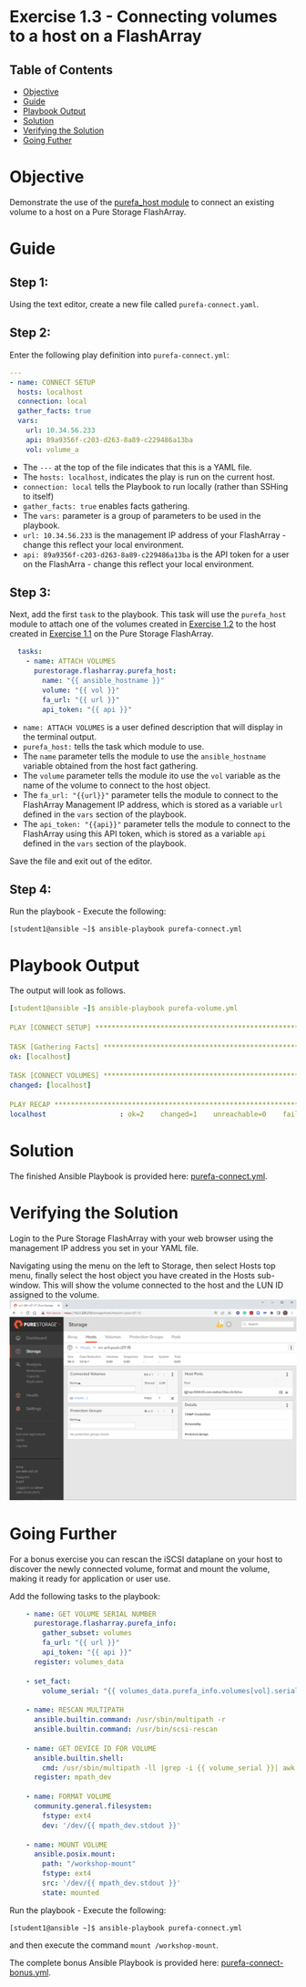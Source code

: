 # Exercise 1.3 - Connecting volumes to a host on a FlashArray

## Table of Contents

- [Objective](#objective)
- [Guide](#guide)
- [Playbook Output](#playbook-outbook)
- [Solution](#solution)
- [Verifying the Solution](#verifying-the-solution)
- [Going Futher](#going-further)

# Objective

Demonstrate the use of the [purefa_host module](https://docs.ansible.com/ansible/latest/collections/purestorage/flasharray/purefa_host_module.html) to connect an existing volume to a host on a Pure Storage FlashArray.

# Guide

## Step 1:

Using the text editor, create a new file called `purefa-connect.yaml`.

## Step 2:

Enter the following play definition into `purefa-connect.yml`:

``` yaml
---
- name: CONNECT SETUP
  hosts: localhost
  connection: local
  gather_facts: true
  vars:
    url: 10.34.56.233
    api: 89a9356f-c203-d263-8a89-c229486a13ba
    vol: volume_a
```

- The `---` at the top of the file indicates that this is a YAML file.
- The `hosts: localhost`, indicates the play is run on the current host.
- `connection: local` tells the Playbook to run locally (rather than SSHing to itself)
- `gather_facts: true` enables facts gathering.  
- The `vars:` parameter is a group of parameters to be used in the playbook.
- `url: 10.34.56.233` is the management IP address of your FlashArray - change this reflect your local environment.
- `api: 89a9356f-c203-d263-8a89-c229486a13ba` is the API token for a user on the FlashArra - change this reflect your local environment.

## Step 3:

Next, add the first `task` to the playbook. This task will use the `purefa_host` module to attach one of the volumes created in [Exercise 1.2](../1.2-add-volumes) to the host created in [Exercise 1.1](../1.1-add-host) on the Pure Storage FlashArray.

``` yaml
  tasks:
    - name: ATTACH VOLUMES
      purestorage.flasharray.purefa_host:
        name: "{{ ansible_hostname }}"
        volume: "{{ vol }}"
        fa_url: "{{ url }}"
        api_token: "{{ api }}"
```

- `name: ATTACH VOLUMES` is a user defined description that will display in the terminal output.
- `purefa_host:` tells the task which module to use.
- The `name` parameter tells the module to use the `ansible_hostname` variable obtained from the host fact gathering.
- The `volume` parameter tells the module ito use the `vol` variable as the name of the volume to connect to the host object.
- The `fa_url: "{{url}}"` parameter tells the module to connect to the FlashArray Management IP address, which is stored as a variable `url` defined in the `vars` section of the playbook.
- The `api_token: "{{api}}"` parameter tells the module to connect to the FlashArray using this API token, which is stored as a variable `api` defined in the `vars` section of the playbook.

Save the file and exit out of the editor.

## Step 4:

Run the playbook - Execute the following:

```
[student1@ansible ~]$ ansible-playbook purefa-connect.yml
```

# Playbook Output

The output will look as follows.

```yaml
[student1@ansible ~]$ ansible-playbook purefa-volume.yml

PLAY [CONNECT SETUP] ****************************************************************************************************

TASK [Gathering Facts] **************************************************************************************************
ok: [localhost]

TASK [CONNECT VOLUMES] **************************************************************************************************
changed: [localhost]

PLAY RECAP **************************************************************************************************************
localhost                  : ok=2    changed=1    unreachable=0    failed=0    skipped=0    rescued=0    ignored=0
```

# Solution

The finished Ansible Playbook is provided here: [purefa-connect.yml](https://github.com/PureStorage-OpenConnect/ansible-workshop/blob/master/1.3-connect-volumes/purefa-connect.yaml).

# Verifying the Solution

Login to the Pure Storage FlashArray with your web browser using the management IP address you set in your YAML file.

Navigating using the menu on the left to Storage, then select Hosts top menu, finally select the host object you have created in the Hosts sub-window. This will show the volume connected to the host and the LUN ID assigned to the volume.![connections](connections.png)

# Going Further

For a bonus exercise you can rescan the iSCSI dataplane on your host to discover the newly connected volume, format and mount the volume, making it ready for application or user use.

Add the following tasks to the playbook:

```yaml
    - name: GET VOLUME SERIAL NUMBER
      purestorage.flasharray.purefa_info:
        gather_subset: volumes
        fa_url: "{{ url }}"
        api_token: "{{ api }}"
      register: volumes_data

    - set_fact:
        volume_serial: "{{ volumes_data.purefa_info.volumes[vol].serial }}"

    - name: RESCAN MULTIPATH
      ansible.builtin.command: /usr/sbin/multipath -r
      ansible.builtin.command: /usr/bin/scsi-rescan

    - name: GET DEVICE ID FOR VOLUME
      ansible.builtin.shell:
        cmd: /usr/sbin/multipath -ll |grep -i {{ volume_serial }}| awk '{print $2}'
      register: mpath_dev

    - name: FORMAT VOLUME
      community.general.filesystem:
        fstype: ext4
        dev: '/dev/{{ mpath_dev.stdout }}'

    - name: MOUNT VOLUME
      ansible.posix.mount:
        path: "/workshop-mount"
        fstype: ext4
        src: '/dev/{{ mpath_dev.stdout }}'
        state: mounted
```

Run the playbook - Execute the following:

```
[student1@ansible ~]$ ansible-playbook purefa-connect.yml
```

and then execute the command `mount /workshop-mount`.

The complete bonus Ansible Playbook is provided here: [purefa-connect-bonus.yml](https://github.com/PureStorage-OpenConnect/ansible-workshop/blob/master/1.3-connect-volumes/purefa-connect-bonus.yaml).

